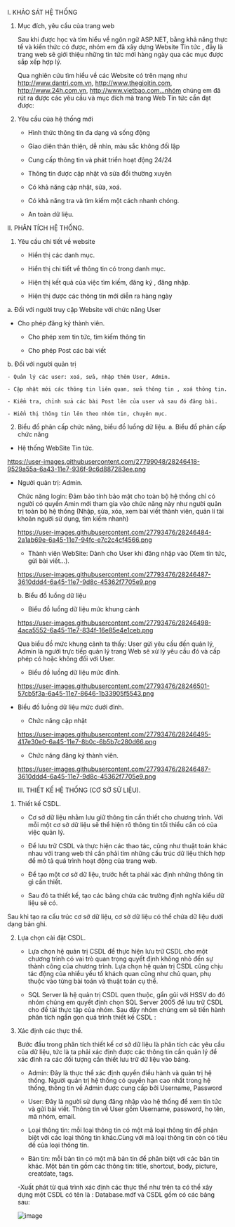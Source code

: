 I. KHẢO SÁT HỆ THỐNG

1. Mục đích, yêu cầu của trang web

	Sau khi được học và tìm hiểu về ngôn ngữ ASP.NET, bằng khả năng thực tế và kiến thức có được, nhóm em đã xây dựng Website Tin tức , đây là trang web sẽ giới thiệu những tin tức mới hàng ngày qua các mục được sắp xếp hợp lý.
  
	Qua nghiên cứu tìm hiểu về các Website có trên mạng như http://www.dantri.com.vn, http://www.thegioitin.com, http://www.24h.com.vn, http://www.vietbao.com…nhóm chúng em đã rút ra được các yêu cầu và mục đích mà trang Web Tin tức cần đạt được:
2. Yêu cầu của hệ thống mới

	- Hình thức thông tin đa dạng và sống động
  
	- Giao diên thân thiện, dễ nhìn, màu sắc không đối lập
  
	- Cung cấp thông tin và phát triển hoạt động 24/24
  
	- Thông tin được cập nhật và sửa đổi thường xuyên
  
	- Có khả năng cập nhật, sửa, xoá.
  
	- Có khả năng tra và tìm kiếm một cách nhanh chóng.
  
	- An toàn dữ liệu.
  
II. PHÂN TÍCH HỆ THỐNG.

1. Yêu cầu chi tiết về website

	- Hiển thị các danh mục.
  
	- Hiển thị chi tiết về thông tin có trong danh mục.
  
	- Hiện thị kết quả của việc tìm kiếm, đăng ký , đăng nhập.
  
	- Hiện thị được các thông tin mới diễn ra hàng ngày 
  
a. Đối với người truy cập Website với chức năng User

- Cho phép đăng ký thành viên.

	- Cho phép xem tin tức, tìm kiếm thông tin
	
	- Cho phép Post các bài viết 
	
b. Đối với người quản trị

	- Quản lý các user: xoá, sửa, nhập thêm User, Admin.
	
	- Cập nhật mới các thông tin liên quan, sửa thông tin , xoá thông tin.
	
	- Kiểm tra, chỉnh sửa các bài Post lên của user và sau đó đăng bài.
	
	- Hiển thị thông tin lên theo nhóm tin, chuyên mục.
	
2. Biểu đồ phân cấp chức năng, biểu đồ luồng dữ liệu.
a. Biểu đồ phân cấp chức năng	

- Hệ thống WebSite Tin tức.

https://user-images.githubusercontent.com/27799048/28246418-9529a55a-6a43-11e7-936f-9c6d887283ee.png

- Người quản trị: Admin.

 	Chức năng login: Đảm bảo tính bảo mật cho toàn bộ hệ thồng chỉ có người có quyền Amin mới tham gia vào chức năng này như người quản trị toàn bộ hệ thống (Nhập, sửa, xóa, xem bài viết thành viên, quản lí tài khoản người sử dụng, tìm kiếm nhanh)
	
	https://user-images.githubusercontent.com/27793476/28246484-2a1ab69e-6a45-11e7-94fc-e7c2c4cf4566.png
	

	- Thành viên WebSite: Dành cho User khi đăng nhập vào (Xem tin tức, gửi bài viết…).
	
	https://user-images.githubusercontent.com/27793476/28246487-3610ddd4-6a45-11e7-9d8c-45362f7705e9.png
	
	b. Biểu đồ luồng dữ liệu
	
	- Biểu đồ luồng dữ liệu mức khung cảnh
	
	https://user-images.githubusercontent.com/27793476/28246498-4aca5552-6a45-11e7-834f-16e85e4e1ceb.png
	
	
  Qua biểu đồ mức khung cảnh ta thấy: User gửi yêu cầu đến quản lý, Admin là người trực tiếp quản lý trang Web sẽ xử lý yêu cầu đó và cấp phép có hoặc không đối với User.
	
	- Biểu đồ luồng dữ liệu mức đỉnh.
	
	https://user-images.githubusercontent.com/27793476/28246501-57cb5f3a-6a45-11e7-8646-1b33905f5543.png
	
- Biểu đồ luồng dữ liệu mức dưới đỉnh.
	
	+ Chức năng cập nhật
	
	https://user-images.githubusercontent.com/27793476/28246495-417e30e0-6a45-11e7-8b0c-6b5b7c280d66.png
	
	+ Chức năng đăng ký thành viên.
	
	https://user-images.githubusercontent.com/27793476/28246487-3610ddd4-6a45-11e7-9d8c-45362f7705e9.png
	
	III. THIẾT KẾ HỆ THỐNG (CƠ SỞ SỮ LIỆU).
	
1. Thiết kế CSDL.

	- Cơ sở dữ liệu nhằm lưu giữ thông tin cần thiết cho chương trình. Với mỗi một cơ sở dữ liệu sẽ thể hiện rõ thông tin tối thiểu cần có của việc quản lý.
	
	- Để lưu trữ CSDL và thực hiện các thao tác, cũng như thuật toán khác nhau với trang web thì cần phải tìm những cấu trúc dữ liệu thích hợp để mô tả quá trình hoạt động của trang web.
	
	- Để tạo một cơ sở dữ liệu, trước hết ta phải xác định những thông tin gì cần thiết. 
	
	- Sau đó ta thiết kế, tạo các bảng chứa các trường định nghĩa kiểu dữ liệu sẽ có. 
	
Sau khi tạo ra cấu trúc cơ sở dữ liệu, cơ sở dữ liệu có thể chứa dữ liệu dưới dạng bản ghi.

2. Lựa chọn cài đặt CSDL.

	- Lựa chọn hệ quản trị CSDL để thực hiện lưu trữ CSDL cho một chương trình có vai trò quan trọng quyết định không nhỏ đến sự thành công của chương trình. Lựa chọn hệ quản trị CSDL cũng chịu tác động của nhiều yếu tố khách quan cũng như chủ quan, phụ thuộc vào từng bài toán và thuật toán cụ thể.
	
	- SQL Server là hệ quản trị CSDL  quen thuộc, gần gũi với HSSV do đó nhóm chúng em quyết định chọn SQL Server 2005 để lưu trữ CSDL cho đề tài thực tập của nhóm. Sau đây nhóm chúng em sẽ tiến hành phân tích ngắn gọn quá trình thiết kế CSDL :
	
3. Xác định các thực thể.

	Bước đầu trong phân tích thiết kế cơ sở dữ liệu là phân tích các yêu cầu của dữ liệu, tức là ta phải xác định được các thông tin cần quản lý để xác đinh ra các đối tượng cần thiết lưu trữ dữ liệu vào bảng.
	
	- Admin: Đây là thực thể xác định quyền điều hành và quản trị hệ thống. Người quản trị hệ thống có quyền hạn cao nhất trong hệ thống, thông tin về Admin được cung cấp bởi Username, Password
	
	- User: Đây là người sử dụng đăng nhập vào hệ thống để xem tin tức và gửi bài viết. Thông tin về User gồm Username, password, họ tên, mã nhóm, email.
	
	- Loại thông tin: mỗi loại thông tin có một mã loại thông tin để phân biệt với các loại thông tin khác.Cùng với mã loại thông tin còn có tiêu đề của loại thông tin.
	
	- Bản tin: mỗi bản tin có một mã bản tin để phân biệt với các bản tin khác. Một bản tin gồm các thông tin: title, shortcut, body, picture, creatdate, tags.
	
	-Xuất phát từ quá trình xác định các thực thể như trên ta có thể xây dựng một  CSDL có tên là : Database.mdf và CSDL gồm có các bảng sau:
	
	![image](https://user-images.githubusercontent.com/27793476/28247394-5b6a12d2-69e4-11e7-8f36-ff83f3bc601d.png)



	
